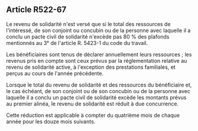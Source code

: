 ## Article R522-67

Le revenu de solidarité n'est versé que si le total des ressources de l'intéressé, de son conjoint ou concubin
ou de la personne avec laquelle il a conclu un pacte civil de solidarité n'excède pas 80 % des plafonds
mentionnés au 3° de l'article R. 5423-1 du code du travail.

Les bénéficiaires sont tenus de déclarer annuellement leurs ressources ; les revenus pris en compte sont ceux
prévus par la réglementation relative au revenu de solidarité active, à l'exception des prestations familiales, et
perçus au cours de l'année précédente.


Lorsque le total du revenu de solidarité et des ressources du bénéficiaire et, le cas échéant, de son conjoint ou
de son concubin ou de la personne avec laquelle il a conclu un pacte civil de solidarité excède les montants
prévus au premier alinéa, le revenu de solidarité est réduit à due concurrence.

Cette réduction est applicable à compter du quatrième mois de chaque année pour les douze mois suivants.

